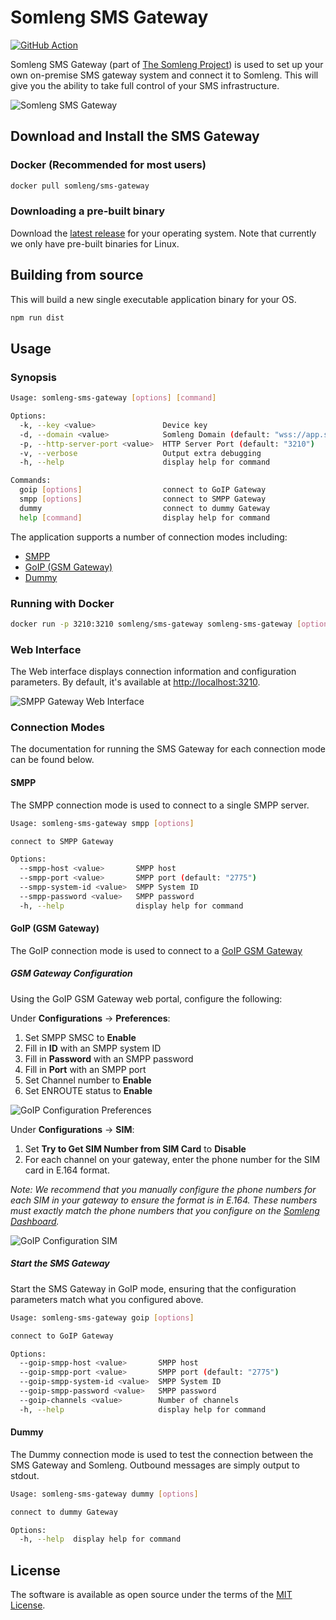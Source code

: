 # Somleng SMS Gateway

[![GitHub Action](https://github.com/somleng/sms-gateway/actions/workflows/build.yml/badge.svg)](https://github.com/somleng/sms-gateway/actions)

Somleng SMS Gateway (part of [The Somleng Project](https://github.com/somleng/somleng-project)) is used to set up your own on-premise SMS gateway system and connect it to Somleng. This will give you the ability to take full control of your SMS infrastructure.

![Somleng SMS Gateway](assets/diagram.png)

## Download and Install the SMS Gateway

### Docker (Recommended for most users)

```sh
docker pull somleng/sms-gateway
```

### Downloading a pre-built binary

Download the [latest release](https://github.com/somleng/sms-gateway/releases) for your operating system. Note that currently we only have pre-built binaries for Linux.

## Building from source

This will build a new single executable application binary for your OS.

```sh
npm run dist
```

## Usage

### Synopsis

```sh
Usage: somleng-sms-gateway [options] [command]

Options:
  -k, --key <value>               Device key
  -d, --domain <value>            Somleng Domain (default: "wss://app.somleng.org")
  -p, --http-server-port <value>  HTTP Server Port (default: "3210")
  -v, --verbose                   Output extra debugging
  -h, --help                      display help for command

Commands:
  goip [options]                  connect to GoIP Gateway
  smpp [options]                  connect to SMPP Gateway
  dummy                           connect to dummy Gateway
  help [command]                  display help for command
```

The application supports a number of connection modes including:

* [SMPP](#smpp)
* [GoIP (GSM Gateway)](#goip-gsm-gateway)
* [Dummy](#dummy)

### Running with Docker

```sh
docker run -p 3210:3210 somleng/sms-gateway somleng-sms-gateway [options] [command]
```

### Web Interface

The Web interface displays connection information and configuration parameters. By default, it's available
at [http://localhost:3210](http://localhost:3210).

![SMPP Gateway Web Interface](assets/sms_gateway_connection_status.png)

### Connection Modes

The documentation for running the SMS Gateway for each connection mode can be found below.

#### SMPP

The SMPP connection mode is used to connect to a single SMPP server.

```sh
Usage: somleng-sms-gateway smpp [options]

connect to SMPP Gateway

Options:
  --smpp-host <value>       SMPP host
  --smpp-port <value>       SMPP port (default: "2775")
  --smpp-system-id <value>  SMPP System ID
  --smpp-password <value>   SMPP password
  -h, --help                display help for command
```

#### GoIP (GSM Gateway)

The GoIP connection mode is used to connect to a [GoIP GSM Gateway](https://en.wikipedia.org/wiki/GoIP)

##### GSM Gateway Configuration

Using the GoIP GSM Gateway web portal, configure the following:

Under **Configurations** -> **Preferences**:

1. Set SMPP SMSC to **Enable**
2. Fill in **ID** with an SMPP system ID
3. Fill in **Password** with an SMPP password
4. Fill in **Port** with an SMPP port
5. Set Channel number to **Enable**
6. Set ENROUTE status to **Enable**

![GoIP Configuration Preferences](assets/goip-sms-1_configurations_preferences.png)

Under **Configurations** -> **SIM**:

1. Set **Try to Get SIM Number from SIM Card** to **Disable**
2. For each channel on your gateway, enter the phone number for the SIM card in E.164 format.

*Note: We recommend that you manually configure the phone numbers for each SIM in your gateway to ensure
the format is in E.164. These numbers must exactly match the phone numbers that you configure on the [Somleng Dashboard](https://www.somleng.org/docs.html#sms_gateway_configuration_guide_create_phone_number).*

![GoIP Configuration SIM](assets/goip-sms-2_configurations_sim.png)

##### Start the SMS Gateway

Start the SMS Gateway in GoIP mode, ensuring that the configuration parameters match what you configured above.

```sh
Usage: somleng-sms-gateway goip [options]

connect to GoIP Gateway

Options:
  --goip-smpp-host <value>       SMPP host
  --goip-smpp-port <value>       SMPP port (default: "2775")
  --goip-smpp-system-id <value>  SMPP System ID
  --goip-smpp-password <value>   SMPP password
  --goip-channels <value>        Number of channels
  -h, --help                     display help for command
```

#### Dummy

The Dummy connection mode is used to test the connection between the SMS Gateway and Somleng.
Outbound messages are simply output to stdout.

```sh
Usage: somleng-sms-gateway dummy [options]

connect to dummy Gateway

Options:
  -h, --help  display help for command
```

## License

The software is available as open source under the terms of the [MIT License](http://opensource.org/licenses/MIT).
